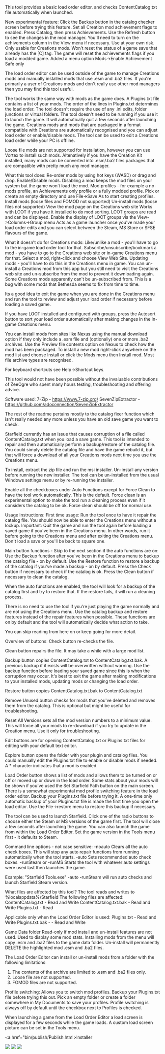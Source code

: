 This tool provides a basic load order editor. and checks ContentCatalog.txt file automatically when launched.

New experimental feature:
Click the Backup button in the catalog checker screen before trying this feature.
Set all Creation mod achievement flags to enabled. Press Catalog, then press Achievements.
Use the Refresh button to see the changes in the mod manager. You'll need to turn on the achivements column in the View menu if necessary.
Use at your own risk. Only usable for Creations mods.
Won't reset the status of a game save that already has the [C] tag. The game will reset the achievements flags if you load a modded game.
Added a menu option Mods->Enable Achievement Safe only

The load order editor can be used outside of the game to manage Creations mods and manually installed mods that use .esm and .ba2 files.
If you're primarily a user of Creations mods and don't really use other mod managers then you may find this tool useful.

The tool works the same way with mods as the game does. A Plugins.txt file contains a list of your mods. The order of the lines in Plugins.txt determines the load order.
The tool doesn't require the use of any .ini edits, folder junctions or virtual folders.
The tool doesn't need to be running if you use it to launch the game. It will automatically quit a few seconds after launching the game.
Creations mods and mods that are packaged in a format compatible with Creations are automatically recognised and you can adjust load order or enable/disable mods.
The tool can be used to edit a Creations load order while your PC is offline.

Loose file mods are not supported for installation, however you can use Vortex to install such mods.
Altenatively if you have the Creation Kit installed, many mods can be converted into .esm/.ba2 files packages that are compatible with pretty much any mod manager.

What this tool does:
Re-order mods by using hot keys (WASD) or drag and drop.
Enable/Disable mods. Disabling a mod keeps the mod files on your system but the game won't load the mod.
Mod profiles - for example a no-mods profile, an Achievements only profile or a fully modded profile.
Pick or create an empty directory and use File->Save As to start creating profiles.
Install mods (loose files and FOMOD not supported)
Un-install mods (loose files not supported)
View the mod page on the Creations web site
Works with LOOT if you have it installed to do mod sorting. LOOT groups are read and can be displayed. Enable the display of LOOT groups via the View->Columns->Group menu
Acts as a game launcher once you've made your load order edits and you can select between the Steam, MS Store or SFSE flavours of the game.

What it doesn't do for Creations mods:
Like/unlike a mod - you'll have to go to the in-game load order tool for that.
Subscribe/unsubscribe/bookmark a mod - you have to go to the Creations web site or in-game Creations menu for that. Select a mod, right-click and choose View Web Site.
Updating mods - you'll have to do this in the Creations menu in game.
You can un-install a Creations mod from this app but you still need to visit the Creations web site and un-subscribe from the mod to prevent it downloading again.
Some Creations mods apparently can't be un-subscribed from. This is a bug with some mods that Bethesda seems to fix from time to time.

Its a good idea to exit the game when you are done in the Creations menu and run the tool to review and adjust your load order if necessary before loading a saved game.

If you have LOOT installed and configured with groups, press the Autosort button to sort your load order automatically after making changes in the in-game Creations menu.

You can install mods from sites like Nexus using the manual download option if they only include a .esm file and (optionally) one or more .ba2 archives.
Use the Preview file contents option on Nexus to check how the mod has been packaged.
To install a new mod right-click anywhere on the mod list and choose Install or click the Mods menu then Install mod. Most file archive types are recognised.

For keyboard shortcuts see Help->Shortcut keys.

This tool would not have been possible without the invaluable contributions of ZeeOgre who spent many hours testing, troubleshooting and offering advice.

Software used:
7-Zip - https://www.7-zip.org/
SevenZipExtractor - https://github.com/adoconnection/SevenZipExtractor

The rest of the readme pertains mostly to the catalog fixer function which isn't really needed any more unless you have an old save game you want to check.

Starfield currently has an issue that causes corruption of a file called ContentCatalog.txt when you load a save game.
This tool is intended to repair and then automatically perform a backup/restore of the catalog file.
You could simply delete the catalog file and have the game rebuild it, but that will force a download of all your Creations mods next time you use the Creations menu.

To install, extract the zip file and run the msi installer. Un-install any version before running the new installer.
The tool can be un-installed from the usual Windows settings menu or by re-running the installer.

Enable all the checkboxes under Auto Functions except for Force Clean to have the tool work automatically. This is the default.
Force clean is an experimental option to make the tool run a cleaning process even if it considers the catalog to be ok. Force clean should be off for normal use.

Usage Instructions:
First time usage: Run the tool once to have it repair the catalog file. You should now be able to enter the Creations menu without a lockup.
Important: Quit the game and run the tool again before loading a saved game if you've been in the Creations menu.
In other words, run it before going to the Creations menu and after exiting the Creations menu. Don't load a save or you'll be back to square one.

Main button functions - Skip to the next section if the auto functions are on:
Use the Backup function after you've been in the Creations menu to backup the catalog file - on by default.
Use the Restore function to restore a backup of the catalog if you've made a backup - on by default.
Press the Check button if necessary to check if the catalog is ok.
Press the Clean button if necessary to clean the catalog.

When the auto functions are enabled, the tool will look for a backup of the catalog first and try to restore that.
If the restore fails, it will run a cleaning process.

There is no need to use the tool if you're just playing the game normally and are not using the Creations menu.
Use the catalog backup and restore features instead of the repair features when possible.
These functions are on by default and the tool will automatically decide what action to take.

You can skip reading from here on or keep going for more detail.

Overview of buttons:
Check button re-checks the file.

Clean button repairs the file. It may take a while with a large mod list.

Backup button copies ContentCatalog.txt to ContentCatalog.txt.bak. A previous backup if it exists will be overwritten without warning. Use the backup function before loading your saved game since this is when the corruption may occur. It's best to exit the game after making modifications to your installed mods, updating mods or changing the load order.

Restore button copies ContentCatalog.txt.bak to ContentCatalog.txt

Remove Unused button checks for mods that you've deleted and removes them from the catalog. This is optional but might be useful for troubleshooting.

Reset All Versions sets all the mod version numbers to a minimum value. This will force all your mods to re-download if you try to update in the Creation menu. Use it only for troubleshooting.

Edit buttons are for opening ContentCatalog.txt or Plugins.txt files for editing with your default text editor.

Explore button opens the folder with your plugin and catalog files. You could manually edit the Plugins.txt file to enable or disable mods if needed. A * character indicates that a mod is enabled.

Load Order button shows a list of mods and allows them to be turned on or off or moved up or down in the load order. Some stats about your mods will be shown if you've used the Set Starfield Path button on the main screen.
There is a somewhat experimental mod profile switching feature in the load order editor. Backup your Plugins.txt file before trying it.
A one-time only automatic backup of your Plugins.txt file is made the first time you open the load editor. Use the File->restore menu to restore this backup if necessary.

The tool can be used to launch Starfield. Click one of the radio buttons to choose either the Steam or MS versions of the game first.
The tool will close a few seconds after launching the game.
You can also launch the game from within the Load Order Editor. Set the game version in the Tools menu first - it defaults to Steam.

Command line options - not case sensitive:
-noauto Clears all the auto check boxes. This will stop any auto repair functions from running automatically when the tool starts.
-auto Sets recommended auto check boxes.
-runSteam or -runMS Starts the tool with whatever auto settings were used last then launches the game.

Example: "Starfield Tools.exe" -auto -runSteam will run auto checks and launch Starfield Steam version.

What files are affected by this tool?
The tool reads and writes to %localappdata%\Starfield
The following files are affected:
ContentCatalog.txt - Read and Write
ContentCatalog.txt.bak - Read and Write
Plugins.txt - Read

Applicable only when the Load Order Editor is used:
Plugins.txt - Read and Write
Plugins.txt.bak -  - Read and Write

Game Data folder Read-only if mod install and un-install features are not used. Used to display some mod stats.
Installing mods from the menu will copy .esm and .ba2 files to the game data folder.
Un-install will permanently DELETE the highlighted mod .esm and .ba2 files.

The Load Order Editor can install or un-install mods from a folder with the following limitations:
1. The contents of the archive are limited to .esm and .ba2 files only.
2. Loose file are not supported.
3. FOMOD files are not supported.

Profile switching: Allows you to switch mod profiles. Backup your Plugins.txt file before trying this out.
Pick an empty folder or create a folder somewhere in My Documents to save your profiles.
Profile switching is always off by default until the checkbox next to Profiles is checked.

When launching a game from the Load Order Editor a load screen is displayed for a few seconds while the game loads.
A custom load screen picture can be set in the Tools menu.

<a href="bin/publish/Publish.html>Installer</a>

<div align="left">
    <img src="/Screenshot.png" align="left"</img> 
</div>
<p></p>
<div align="left">
    <img src="/Screenshot2.png" align="left"</img> 
</div>
<div align="left">
    <img src="/Screenshot3.png" align="left"</img> 
</div>
